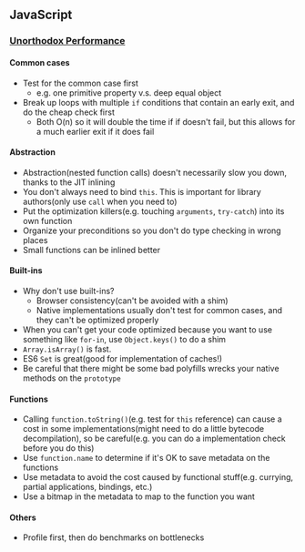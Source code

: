 ## JavaScript

### [Unorthodox Performance](https://www.youtube.com/watch?v=NthmeLEhDDM)

#### Common cases

* Test for the common case first
  * e.g. one primitive property v.s. deep equal object
* Break up loops with multiple `if` conditions that contain an early exit, and do the cheap check first
  * Both O(n) so it will double the time if if doesn't fail, but this allows for a much earlier exit if it does fail

#### Abstraction

* Abstraction(nested function calls) doesn't necessarily slow you down, thanks to the JIT inlining
* You don't always need to bind `this`. This is important for library authors(only use `call` when you need to)
* Put the optimization killers(e.g. touching `arguments`, `try-catch`) into its own function
* Organize your preconditions so you don't do type checking in wrong places
* Small functions can be inlined better

#### Built-ins

* Why don't use built-ins?
  * Browser consistency(can't be avoided with a shim)
  * Native implementations usually don't test for common cases, and they can't be optimized properly
* When you can't get your code optimized because you want to use something like `for-in`, use `Object.keys()` to do a shim
* `Array.isArray()` is fast.
* ES6 `Set` is great(good for implementation of caches!)
* Be careful that there might be some bad polyfills wrecks your native methods on the `prototype`

#### Functions

* Calling `function.toString()`(e.g. test for `this` reference) can cause a cost in some implementations(might need to do a little bytecode decompilation), so be careful(e.g. you can do a implementation check before you do this)
* Use `function.name` to determine if it's OK to save metadata on the functions
* Use metadata to avoid the cost caused by functional stuff(e.g. currying, partial applications, bindings, etc.)
* Use a bitmap in the metadata to map to the function you want

#### Others

* Profile first, then do benchmarks on bottlenecks
